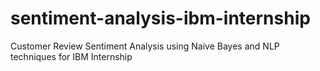 # sentiment-analysis-ibm-internship
Customer Review Sentiment Analysis using Naive Bayes and NLP techniques for IBM Internship
